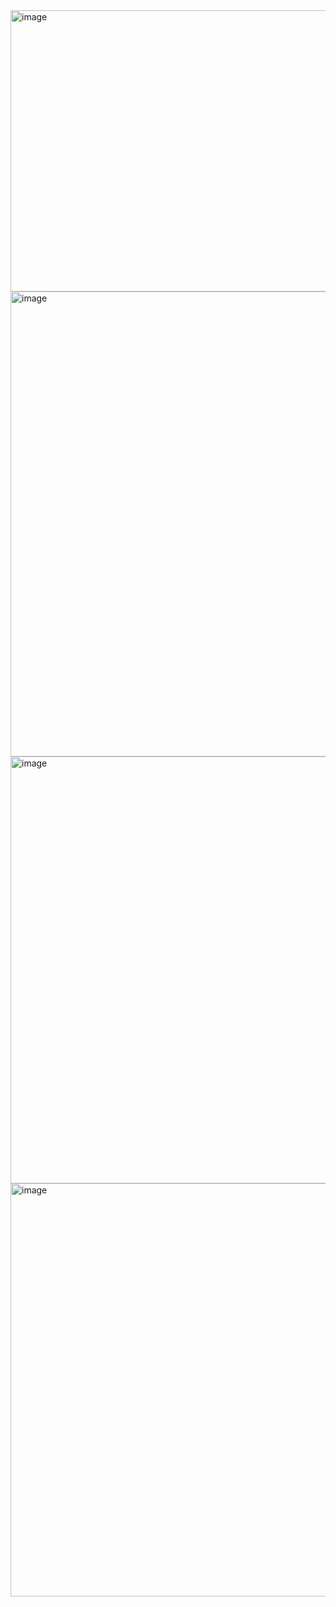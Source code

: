 <img width="1112" height="450" alt="image" src="https://github.com/user-attachments/assets/6c41526c-ae23-487c-bee0-4d48b43ca46c" />
<img width="1116" height="744" alt="image" src="https://github.com/user-attachments/assets/03462c5e-c1ce-417d-ae60-c64cd9744ab5" />
<img width="1112" height="683" alt="image" src="https://github.com/user-attachments/assets/6b341a34-ad06-4aaf-be47-66c5dcbdfdbb" />
<img width="1110" height="661" alt="image" src="https://github.com/user-attachments/assets/a6960ed4-2adb-48ea-a37c-c8292df50d8a" />
